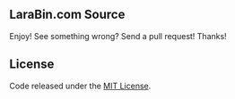 ## LaraBin.com Source

Enjoy! See something wrong? Send a pull request! Thanks!

## License

Code released under the [MIT License](https://github.com/Kryptonit3/LaraBin/blob/master/LICENSE).

